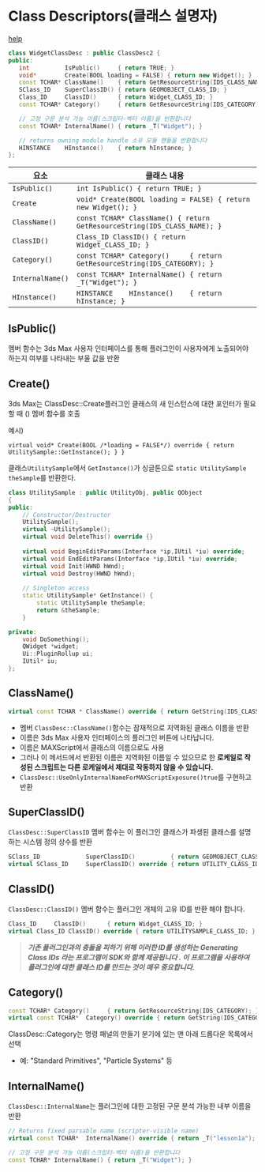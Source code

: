# Class Descriptors(클래스 설명자)

[help](https://help.autodesk.com/view/MAXDEV/2023/ENU/?guid=class_descriptors)

```cpp
class WidgetClassDesc : public ClassDesc2 {
public:
   int          IsPublic()     { return TRUE; }
   void*        Create(BOOL loading = FALSE) { return new Widget(); }
   const TCHAR* ClassName()    { return GetResourceString(IDS_CLASS_NAME); }
   SClass_ID    SuperClassID() { return GEOMOBJECT_CLASS_ID; }
   Class_ID     ClassID()      { return Widget_CLASS_ID; }
   const TCHAR* Category()     { return GetResourceString(IDS_CATEGORY); }

   // 고정 구문 분석 가능 이름(스크립터-벡터 이름)을 반환합니다
   const TCHAR* InternalName() { return _T("Widget"); }   

   // returns owning module handle 소유 모듈 핸들을 반환합니다
   HINSTANCE    HInstance()    { return hInstance; }     
};
```

| 요소 | 클래스 내용|
| ---- | ---- |
|`IsPublic()` | `int IsPublic() { return TRUE; }`|
| `Create` | `void* Create(BOOL loading = FALSE) { return new Widget(); }`|
| `ClassName()` | `const TCHAR* ClassName() { return GetResourceString(IDS_CLASS_NAME); }`|
| `ClassID()` | `Class_ID ClassID() { return Widget_CLASS_ID; }`|
| `Category()` | `const TCHAR* Category()     { return GetResourceString(IDS_CATEGORY); }`|
| `InternalName()` | `const TCHAR* InternalName() { return _T("Widget"); }` |
| `HInstance()` | `HINSTANCE    HInstance()    { return hInstance; }` |

## IsPublic()

멤버 함수는 3ds Max 사용자 인터페이스를 통해 플러그인이 사용자에게 노출되어야 하는지 여부를 나타내는 부울 값을 반환

## Create()

3ds Max는 ClassDesc::Create플러그인 클래스의 새 인스턴스에 대한 포인터가 필요할 때 () 멤버 함수를 호출

예시)

`virtual void* Create(BOOL /*loading = FALSE*/) override { return UtilitySample::GetInstance(); } }`

클래스`UtilitySample`에서 `GetInstance()`가 싱글톤으로 `static UtilitySample theSample`를 반환한다.

```cpp
class UtilitySample : public UtilityObj, public QObject 
{
public:
    // Constructor/Destructor
    UtilitySample();
    virtual ~UtilitySample();
    virtual void DeleteThis() override {}
    
    virtual void BeginEditParams(Interface *ip,IUtil *iu) override;
    virtual void EndEditParams(Interface *ip,IUtil *iu) override;
    virtual void Init(HWND hWnd);
    virtual void Destroy(HWND hWnd);
    
    // Singleton access
    static UtilitySample* GetInstance() { 
        static UtilitySample theSample;
        return &theSample;
    }

private:
    void DoSomething();
    QWidget *widget;
    Ui::PluginRollup ui;
    IUtil* iu;
};
```

## ClassName()

```cpp
virtual const TCHAR * ClassName() override { return GetString(IDS_CLASS_NAME); }
```

- 멤버 `ClassDesc::ClassName()`함수는 잠재적으로 지역화된 클래스 이름을 반환
- 이름은 3ds Max 사용자 인터페이스의 플러그인 버튼에 나타납니다.
- 이름은 MAXScript에서 클래스의 이름으로도 사용
- 그러나 이 메서드에서 반환된 이름은 지역화된 이름일 수 있으므로 한 **로케일로 작성된 스크립트는 다른 로케일에서 제대로 작동하지 않을 수 있습니다.**
- `ClassDesc::UseOnlyInternalNameForMAXScriptExposure()true`를 구현하고 반환

## SuperClassID()

`ClassDesc::SuperClassID` 멤버 함수는 이 플러그인 클래스가 파생된 클래스를 설명하는 시스템 정의 상수를 반환

```cpp
SClass_ID             SuperClassID()          { return GEOMOBJECT_CLASS_ID; }
virtual SClass_ID     SuperClassID() override { return UTILITY_CLASS_ID; }
```

## ClassID()

`ClassDesc::ClassID()` 멤버 함수는 플러그인 개체의 고유 ID를 반환 해야 합니다.

```cpp
Class_ID     ClassID()      { return Widget_CLASS_ID; }
virtual Class_ID ClassID() override { return UTILITYSAMPLE_CLASS_ID; }
```

> ***기존 플러그인과의 충돌을 피하기 위해 이러한 ID를 생성하는 Generating Class IDs 라는 프로그램이 SDK와 함께 제공됩니다 . 이 프로그램을 사용하여 플러그인에 대한 클래스 ID를 만드는 것이 매우 중요합니다.***

## Category()

```cpp
const TCHAR* Category()     { return GetResourceString(IDS_CATEGORY); }
virtual const TCHAR*  Category() override { return GetString(IDS_CATEGORY); }
```

ClassDesc::Category는 명령 패널의 만들기 분기에 있는 맨 아래 드롭다운 목록에서 선택

- 예: "Standard Primitives", "Particle Systems" 등

## InternalName()

`ClassDesc::InternalName`는 플러그인에 대한 고정된 구문 분석 가능한 내부 이름을 반환

```cpp
// Returns fixed parsable name (scripter-visible name)
virtual const TCHAR*  InternalName() override { return _T("lesson1a"); } 

// 고정 구문 분석 가능 이름(스크립터-벡터 이름)을 반환합니다
const TCHAR* InternalName() { return _T("Widget"); }
```

